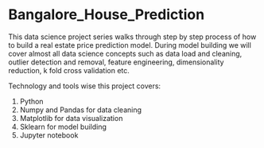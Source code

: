 # Bangalore_House_Prediction

This data science project series walks through step by step process of how to build a real estate price prediction model.
During model building we will cover almost all data science concepts such as data load and cleaning, outlier detection and removal, feature engineering, dimensionality reduction, k fold cross validation etc. 

Technology and tools wise this project covers:
1) Python
2) Numpy and Pandas for data cleaning
3) Matplotlib for data visualization
4) Sklearn for model building
5) Jupyter notebook
